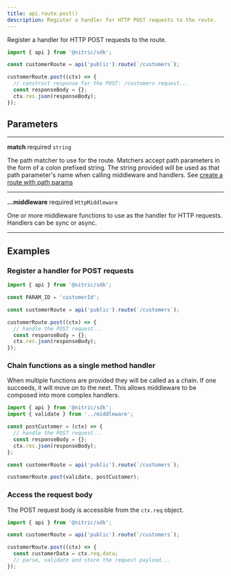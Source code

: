 ```yaml
---
title: api.route.post()
description: Register a handler for HTTP POST requests to the route.
---
```


Register a handler for HTTP POST requests to the route.

```javascript
import { api } from '@nitric/sdk';

const customerRoute = api('public').route(`/customers`);

customerRoute.post((ctx) => {
  // construct response for the POST: /customers request...
  const responseBody = {};
  ctx.res.json(responseBody);
});
```

## Parameters

---

**match** required `string`

The path matcher to use for the route. Matchers accept path parameters in the form of a colon prefixed string. The string provided will be used as that path parameter's name when calling middleware and handlers. See [create a route with path params](#create-a-route-with-path-params)

---

**...middleware** required `HttpMiddleware`

One or more middleware functions to use as the handler for HTTP requests. Handlers can be sync or async.

---

## Examples

### Register a handler for POST requests

```javascript
import { api } from '@nitric/sdk';

const PARAM_ID = 'customerId';

const customerRoute = api('public').route(`/customers`);

customerRoute.post((ctx) => {
  // handle the POST request...
  const responseBody = {};
  ctx.res.json(responseBody);
});
```

### Chain functions as a single method handler

When multiple functions are provided they will be called as a chain. If one succeeds, it will move on to the next. This allows middleware to be composed into more complex handlers.

```javascript
import { api } from '@nitric/sdk';
import { validate } from '../middleware';

const postCustomer = (ctx) => {
  // handle the POST request...
  const responseBody = {};
  ctx.res.json(responseBody);
};

const customerRoute = api('public').route(`/customers`);

customerRoute.post(validate, postCustomer);
```

### Access the request body

The POST request body is accessible from the `ctx.req` object.

```javascript
import { api } from '@nitric/sdk';

const customerRoute = api('public').route(`/customers`);

customerRoute.post((ctx) => {
  const customerData = ctx.req.data;
  // parse, validate and store the request payload...
});
```
